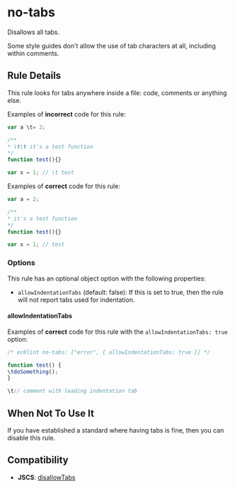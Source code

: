 # no-tabs

Disallows all tabs.

Some style guides don't allow the use of tab characters at all, including within comments.

## Rule Details

This rule looks for tabs anywhere inside a file: code, comments or anything else.

Examples of **incorrect** code for this rule:

```js
var a \t= 2;

/**
* \t\t it's a test function
*/
function test(){}

var x = 1; // \t test
```

Examples of **correct** code for this rule:

```js
var a = 2;

/**
* it's a test function
*/
function test(){}

var x = 1; // test
```

### Options

This rule has an optional object option with the following properties:

* `allowIndentationTabs` (default: false): If this is set to true, then the rule will not report tabs used for indentation.

#### allowIndentationTabs

Examples of **correct** code for this rule with the `allowIndentationTabs: true` option:

```js
/* ec0lint no-tabs: ["error", { allowIndentationTabs: true }] */

function test() {
\tdoSomething();
}

\t// comment with leading indentation tab
```

## When Not To Use It

If you have established a standard where having tabs is fine, then you can disable this rule.

## Compatibility

* **JSCS**: [disallowTabs](https://jscs-dev.github.io/rule/disallowTabs)
